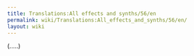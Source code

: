 ```yaml
---
title: Translations:All effects and synths/56/en
permalink: wiki/Translations:All_effects_and_synths/56/en/
layout: wiki
---
```


(.....)
